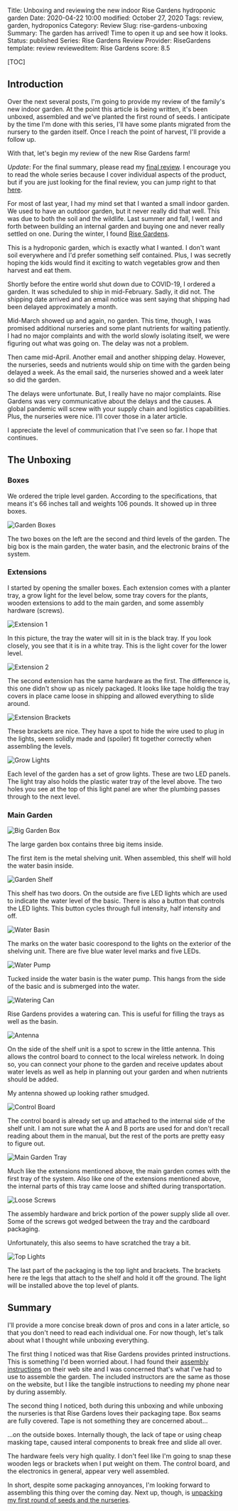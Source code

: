 Title: Unboxing and reviewing the new indoor Rise Gardens hydroponic garden
Date: 2020-04-22 10:00
modified: October 27, 2020
Tags: review, garden, hydroponics
Category: Review
Slug: rise-gardens-unboxing
Summary: The garden has arrived! Time to open it up and see how it looks.
Status: published
Series: Rise Gardens Review
Provider: RiseGardens
template: review
revieweditem: Rise Gardens
score: 8.5


[TOC]

## Introduction

Over the next several posts, I'm going to provide my review of the family's new
indoor garden. At the point this article is being written, it's been unboxed, assembled
and we've planted the first round of seeds. I anticipate by the time I'm done with this series,
I'll have some plants migrated from the nursery to the garden itself. Once I reach the point of
harvest, I'll provide a follow up.

With that, let's begin my review of the new Rise Gardens farm!

*Update*: For the final summary, please read my [final review][final-review]. I encourage you to read
the whole series because I cover individual aspects of the product, but if you are just looking for the
final review, you can jump right to that [here][final-review].

For most of last year, I had my mind set that I wanted a small indoor garden. We used to have
an outdoor garden, but it never really did that well. This was due to both the soil and the wildlife.
Last summer and fall, I went and forth between building an internal garden and buying one and
never really settled on one. During the winter, I found [Rise Gardens][risegardens].

This is a hydroponic garden, which is exactly what I wanted. I don't want soil everywhere
and I'd prefer something self contained. Plus, I was secretly hoping the kids would find it
exciting to watch vegetables grow and then harvest and eat them.

Shortly before the entire world shut down due to COVID-19, I ordered a garden. It was scheduled to ship in
mid-February. Sadly, it did not. The shipping date arrived and an email notice was sent saying that shipping
had been delayed approximately a month.

Mid-March showed up and again, no garden. This time, though, I was promised additional nurseries and some
plant nutrients for waiting patiently. I had no major complaints and with the world slowly isolating
itself, we were figuring out what was going on. The delay was not a problem.

Then came mid-April. Another email and another shipping delay. However, the nurseries, seeds and nutrients
would ship on time with the garden being delayed a week. As the email said, the nurseries showed
and a week later so did the garden.

The delays were unfortunate. But, I really have no major complaints. Rise Gardens was very communicative
about the delays and the causes. A global pandemic will screw with your supply chain and logistics capabilities.
Plus, the nurseries were nice. I'll cover those in a later article.

I appreciate the level of communication that I've seen so far. I hope that continues.

## The Unboxing

### Boxes

We ordered the triple level garden. According to the specifications, that means it's 66 inches tall and weights 106 pounds.
It showed up in three boxes.

![Garden Boxes][gardenboxes]

The two boxes on the left are the second and third levels of the garden. The big box is the main garden, the water basin,
and the electronic brains of the system.

### Extensions

I started by opening the smaller boxes. Each extension comes with a planter tray, a grow light for the level below, some
tray covers for the plants, wooden extensions to add to the main garden, and some assembly hardware (screws).

![Extension 1][extension1]

In this picture, the tray the water will sit in is the black tray. If you look closely, you see that it is in a white tray.
This is the light cover for the lower level.

![Extension 2][extension2]

The second extension has the same hardware as the first. The difference is, this one didn't show up as nicely packaged. It
looks like tape holdig the tray covers in place came loose in shipping and allowed everything to slide around.

![Extension Brackets][brackets]

These brackets are nice. They have a spot to hide the wire used to plug in the lights, seem solidly made and (spoiler)
fit together correctly when assembling the levels.

![Grow Lights][lights]

Each level of the garden has a set of grow lights. These are two LED panels. The light tray also holds the plastic
water tray of the level above. The two holes you see at the top of this light panel are wher the plumbing passes through
to the next level.

### Main Garden

![Big Garden Box][biggardenbox]

The large garden box contains three big items inside.

The first item is the metal shelving unit. When assembled, this shelf will hold the water basin inside.

![Garden Shelf][gardenshelf]

This shelf has two doors. On the outside are five LED lights which are used to indicate the water level
of the basic. There is also a button that controls the LED lights. This button cycles through full intensity, half
intensity and off.

![Water Basin][waterbasin]

The marks on the water basic coorespond to the lights on the exterior of the shelving unit. There are five blue
water level marks and five LEDs.

![Water Pump][waterpump]

Tucked inside the water basin is the water pump. This hangs from the side of the basic and is submerged into the
water.

![Watering Can][wateringcan]

Rise Gardens provides a watering can. This is useful for filling the trays as well as the basin.

![Antenna][antenna]

On the side of the shelf unit is a spot to screw in the little antenna. This allows the control board to
connect to the local wireless network. In doing so, you can connect your phone to the garden and receive
updates about water levels as well as help in planning out your garden and when nutrients should be added.

My antenna showed up looking rather smudged.

![Control Board][controlboard]

The control board is already set up and attached to the internal side of the shelf unit. I am not sure what the
A and B ports are used for and don't recall reading about them in the manual, but the rest of the ports are
pretty easy to figure out.

![Main Garden Tray][gardentray]

Much like the extensions mentioned above, the main garden comes with the first tray of the system. Also like
one of the extensions mentioned above, the internal parts of this tray came loose and shifted during
transportation.

![Loose Screws][loosescrews]

The assembly hardware and brick portion of the power supply slide all over. Some of the screws got wedged between the
tray and the cardboard packaging.

Unfortunately, this also seems to have scratched the tray a bit.

![Top Lights][toplights]

The last part of the packaging is the top light and brackets. The brackets here re the legs that attach to
the shelf and hold it off the ground. The light will be installed above the top level of plants.

## Summary

I'll provide a more concise break down of pros and cons in a later article, so that you don't need to read each
individual one. For now though, let's talk about what I thought while unboxing everything.

The first thing I noticed was that Rise Gardens provides printed instructions. This is something I'd been worried about.
I had found their [assembly instructions][assemblyinstr] on their web site and I was concerned that's what I've had to use to assemble
the garden. The included instructors are the same as those on the website, but I like the tangible instructions to needing
my phone near by during assembly.

The second thing I noticed, both during this unboxing and while unboxing the nurseries is that Rise Gardens loves their packaging
tape. Box seams are fully covered. Tape is not something they are concerned about...

...on the outside boxes. Internally though, the lack of tape or using cheap masking tape, caused interal components to break free
and slide all over.

The hardware feels very high quality. I don't feel like I'm going to snap these wooden legs or brackets when I put weight on them. The
control board, and the electronics in general, appear very well assembled.

In short, despite some packaging annoyances, I'm looking forward to assembling this thing over the coming day. Next up, though, is
[unpacking my first round of seeds and the nurseries][unboxnurseries].


 [risegardens]: https://risegardens.com/
 [gardenboxes]: {attach}images/garden/1_unboxing/garden_boxes.jpg
 [extension1]: {attach}images/garden/1_unboxing/tray_covers_extension_tidy.jpg
 [extension2]: {attach}images/garden/1_unboxing/tray_covers_extension_untidy.jpg
 [brackets]: {attach}images/garden/1_unboxing/extension_brackets.jpg
 [lights]: {attach}images/garden/1_unboxing/level_lights.jpg
 [biggardenbox]: {attach}images/garden/1_unboxing/garden_box_open.jpg
 [gardenshelf]: {attach}images/garden/1_unboxing/bottom_shelf_water_tray.jpg
 [waterbasin]: {attach}images/garden/1_unboxing/water_tray.jpg
 [waterpump]: {attach}images/garden/1_unboxing/water_pump.jpg
 [antenna]: {attach}images/garden/1_unboxing/antenna_smudged.jpg
 [controlboard]: {attach}images/garden/1_unboxing/control_board.jpg
 [gardentray]: {attach}images/garden/1_unboxing/tray.jpg
 [loosescrews]: {attach}images/garden/1_unboxing/tray_hardware_untidy.jpg
 [toplights]: {attach}images/garden/1_unboxing/top_light_brackets.jpg
 [wateringcan]: {attach}images/garden/1_unboxing/watering_can.jpg
 [assemblyinstr]: https://support.risegardens.com/en_us/garden-assembly-and-setup-instructions-SJBeSfy9c
 [unboxnurseries]: {filename}2020_04_24_nursery_unbox.md
 [final-review]:{filename}2020_05_29_final_review.md

